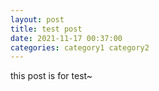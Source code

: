 ```yaml
---
layout: post
title: test post
date: 2021-11-17 00:37:00
categories: category1 category2
---
```


this post is for test~
